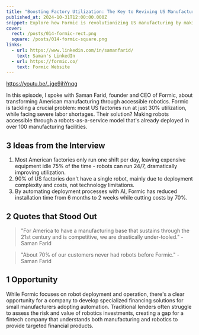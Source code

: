 ```yaml
---
title: "Boosting Factory Utilization: The Key to Reviving US Manufacturing?"
published_at: 2024-10-31T12:00:00.000Z
snippet: Explore how Formic is revolutionizing US manufacturing by making robots accessible to small and medium-sized manufacturers. Saman Farid shares insights on improving factory utilization and solving the labor shortage crisis.
cover:
  rect: /posts/014-formic-rect.png
  square: /posts/014-formic-square.png
links:
  - url: https://www.linkedin.com/in/samanfarid/
    text: Saman's LinkedIn
  - url: https://formic.co/
    text: Formic Website
---
```


https://youtu.be/_jge9ihYnqg

In this episode, I spoke with Saman Farid, founder and CEO of Formic, about
transforming American manufacturing through accessible robotics. Formic is
tackling a crucial problem: most US factories run at just 30% utilization, while
facing severe labor shortages. Their solution? Making robots accessible through
a robots-as-a-service model that's already deployed in over 100 manufacturing
facilities.

## 3 Ideas from the Interview

1. Most American factories only run one shift per day, leaving expensive
   equipment idle 75% of the time - robots can run 24/7, dramatically improving
   utilization.
2. 90% of US factories don't have a single robot, mainly due to deployment
   complexity and costs, not technology limitations.
3. By automating deployment processes with AI, Formic has reduced installation
   time from 6 months to 2 weeks while cutting costs by 70%.

## 2 Quotes that Stood Out

> "For America to have a manufacturing base that sustains through the 21st
> century and is competitive, we are drastically under-tooled." - Saman Farid

> "About 70% of our customers never had robots before Formic." - Saman Farid

## 1 Opportunity

While Formic focuses on robot deployment and operation, there's a clear
opportunity for a company to develop specialized financing solutions for small
manufacturers adopting automation. Traditional lenders often struggle to assess
the risk and value of robotics investments, creating a gap for a fintech company
that understands both manufacturing and robotics to provide targeted financial
products.
